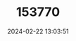 ---
title: "153770"
category: "Cambarus ortmanni"
draft: false
date: 2024-02-22 13:03:51
languages:
  English: ["Ortmann's Mudbug"]
---